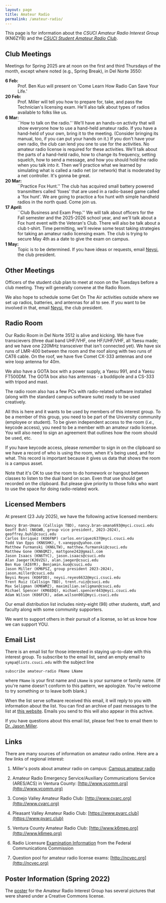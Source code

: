 ```yaml
---
layout: page
title: Amateur Radio
permalink: /amateur-radio/
---
```


This page is for information about the _CSUCI Amateur Radio Interest Group_ (KN6ZYB) and the <a href="https://csuci.campuslabs.com/engage/organization/studentamatureradio">_CSUCI Student Amateur Radio Club_</a>.

## Club Meetings

Meetings for Spring 2025 are at noon on the first and third Thursdays of the month, except where noted (e.g., Spring Break), in Del Norte 3550:

<dl>
<dt><b>6 Feb:</b></dt>
<dd>Prof. Ben Kuo will present on 'Come Learn How Radio Can Save Your Life.'</dd>

<dt><b>20 Feb:</b></dt>
<dd>Prof. Miller will tell you how to prepare for, take, and pass the Technician's licensing exam.  He'll also talk about types of radios available to folks like us.</dd>

<dt><b>6 Mar:</b></dt>
<dd>``How to talk on the radio.'' We'll have an hands-on activity that will show everyone how to use a hand-held amateur radio.  If you have a hand-held of your own, bring it to the meeting.  (Consider bringing its manual, too, if you can put your hands on it.)  If you don't have your own radio, the club can lend you one to use for the activities.  No amateur radio license is required for these activities.  We'll talk about the parts of a hand-held radio, how to change its frequency, setting squelch, how to send a message, and how you should hold the radio when you talk into it.  Then we'll practice what we learned by simulating what is called a radio net (or network) that is moderated by a net controller.  It's gonna be great.</dd>

<dt><b>20 Mar:</b></dt>
<dd>``Practice Fox Hunt.''  The club has acquired small battery powered transmitters called 'foxes' that are used in a radio-based game called a 'fox hunt'.  We are going to practice a fox hunt with simple handheld radios in the north quad.  Come join us.
</dd>

<dt><b>17 April:</b></dt>
<dd>``Club Business and Exam Prep.''  We will talk about officers for the Fall semester and the 2025-2026 school year, and we'll talk about a Fox hunt event with the Veteran's Club.  There will also be talk about a club t-shirt.  Time permitting, we'll review some tesst taking strategies for taking an amateur radio licensing exam.  The club is trying to secure May 4th as a date to give the exam on campus.
</dd>

<dt><b>1 May:</b></dt>
<dd>Topic is to be determined.  If you have ideas or requests, email <a href="mailto:neysi.reyes662@myci.csuci.edu">Neysi</a>, the club president.</dd>
</dl>

## Other Meetings

Officers of the student club plan to meet at noon on the Tuesdays before a club meeting.  They will generally convene at the Radio Room.

We also hope to schedule some Get On The Air activities outside where we set up radios, batteries, and antennas for all to see.  If you want to be involved in that, email <a href="mailto:neysi.reyes662@myci.csuci.edu">Neysi</a>, the club president.


## Radio Room

Our Radio Room in Del Norte 3512 is alive and kicking.  We have five transcievers (three dual band UHF/VHF, one HF/UHF/VHF, all Yaesu made; and we have one 220MHz transceiver that isn't connected yet).  We have six runs of LMR-400 between the room and the roof along with two runs of CAT6 cable.  On the roof, we have five Comet CX-333 antennas and one wire loop antenna for 40m.  

We also have a GOTA box with a power supply, a Yaesu 991, and a Yaesu FT500DM.  The GOTA box also has antennas - a buddipole and a CS-333 with tripod and mast.

The radio room also has a few PCs with radio-related software installed (along with the standard campus software suite) ready to be used creatively.

All this is here and it wants to be used by members of this interest group.  To be a member of this group, you need to be part of the University community (employee or student).  To be given independent access to the room (_i.e._, keycode access), you need to be a member with an amateur radio license.  You will also need to sign an agreement that outlines how the room should be used, etc.

If you have keycode access, please *remember* to sign in on the clipboard so we have a record of who is using the room, when it's being used, and for what.  This record is important because it gives us data that shows the room is a campus asset.

Note that it's OK to use the room to do homework or hangout between classes to listen to the dual band on scan.  Even that use should get recorded on the clipboard.  But please give priority to those folks who want to use the space for doing radio-related work.

## Licensed Members

At present (23 July 2025), we have the following active licensed members:

	Nancy Bran-Umana (Callsign TBD), nancy.bran-umana693@myci.csuci.edu
	Geoff Buhl (N6GWB, group vice president, 2023-2024), geoffrey.buhl@csuci.edu
	Carlos Enriquez (KO6FNP) carlos.enriquez637@myci.csuci.edu
	Todd Van Epps (KN6SHK), t.vanepps@yahoo.com
	Matthew Furmanski (KN6LTW), matthew.furmanski@csuci.edu
	Matthew Gone (KN6QMZ), mattgone242@gmail.com
	Jason Isaacs (KN6TYC), jason.isaacs@csuci.edu
	Alan Jaeger(KJ6VZG), alan.jaeger@csuci.edu
	Ben Kuo (AI6YR), Benjamin.kuo@csuci.edu
	Jason Miller (KM6PSZ, group president 2023-2024), jason.miller@csuci.edu
	Neysi Reyes (KO6FDD), neysi.reyes6632@myci.csuci.edu
	Trent Ruiz (Callsign TBD), trent.ruiz@csuci.edu
	Max Seligman (KM6WMZ), maximilian.seligman@csuci.edu
	Michael Spencer (KM6EDQ), michael.spencer443@myci.csuci.edu
	Adam Wilson (K06FCR), adam.wilson001@myci.csuci.edu

Our email distribution list includes ninty-eight (98) other students, staff, and faculty along with some community supporters.

We want to support others in their pursuit of a license, so let us know how we can support YOU.

## Email List

There is an email list for those interested in staying up-to-date with this interest group.  To subscribe to the email list, send an empty email to `sympa@lists.csuci.edu` with the subject line

```
subscribe amateur-radio FName LName
```

where `FName` is your first name and `LName` is your surname or family name.  (If you're name doesn't conform to this pattern, we apologize.  You're welcome to try something or to leave both blank.)

When the list serve software received this email, it will reply to you with information about the list.  You can find an archive of past messages to the list at [this website](https://rolodex.csuci.edu/sympa/arc/amateur-radio/).  Emails you send to this will also appear in this achive.

If you have questions about this email list, please feel free to email them to <a href="mailto:jason.miller@csuci.edu?subject=amateur-radio%20email%20list%20question">Dr. Jason Miller</a>.

## Links

There are many sources of information on amateur radio online.  Here are a few links of regional interest:

1. Miller's posts about amateur radio on campus:  [Campus amateur radio](http://www.jasonemiller.org/tag/amateur-radio)

2. Amateur Radio Emergency Service/Auxiliary Communications Service (ARES/ACS) in Ventura County:  [http://www.vcomm.org](http://www.vcomm.org)

2. Conejo Valley Amateur Radio Club: [http://www.cvarc.org](http://www.cvarc.org)

3. Pleasant Valley Amateur Radio Club: [https://www.pvarc.club](https://www.pvarc.club)

4. Ventura County Amateur Radio Club: [http://www.k6mep.org](http://www.k6mep.org)

4. Radio Licensure [Examination Information](https://www.fcc.gov/wireless/bureau-divisions/mobility-division/amateur-radio-service/examinations) from the Federal Communications Commission

5. Question pool for amateur radio license exams:  [http://ncvec.org](http://ncvec.org)

## Poster Information (Spring 2022)

The [poster](/assets/images/smallposter_amateurradiomeetingswQRv2.png) for the Amateur Radio Interest Group has several pictures that were shared under a Creative Commons license.
